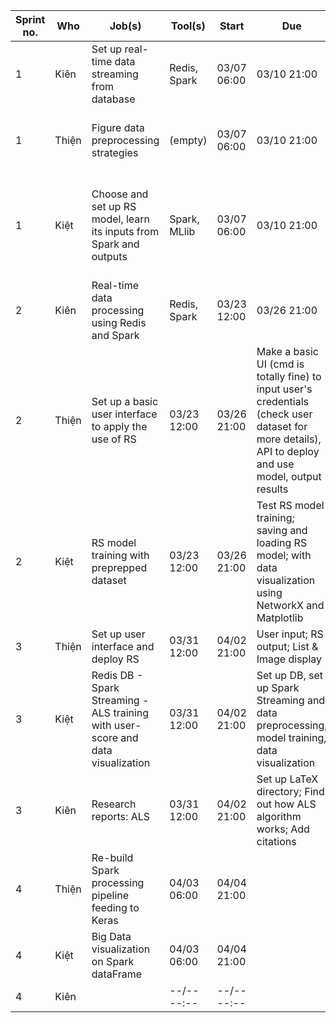 |Sprint no.|Who|Job(s)|Tool(s)|Start|Due|Note|
|---|---|---|---|---|---|---|
|1|Kiên|Set up real-time data streaming from database|Redis, Spark|03/07 06:00|03/10 21:00|Write down how to setup|
|1|Thiện|Figure data preprocessing strategies|(empty)|03/07 06:00|03/10 21:00|Explain the strategies and why choosing|
|1|Kiệt|Choose and set up RS model, learn its inputs from Spark and outputs|Spark, MLlib|03/07 06:00|03/10 21:00|Explain why choosing the model and how it works briefly|
|2|Kiên|Real-time data processing using Redis and Spark|Redis, Spark|03/23 12:00|03/26 21:00|Do not forget to store results|
|2|Thiện|Set up a basic user interface to apply the use of RS|03/23 12:00|03/26 21:00|Make a basic UI (cmd is totally fine) to input user's credentials (check user dataset for more details), API to deploy and use model, output results|
|2|Kiệt|RS model training with preprepped dataset|03/23 12:00|03/26 21:00|Test RS model training; saving and loading RS model; with data visualization using NetworkX and Matplotlib|
|3|Thiện|Set up user interface and deploy RS|03/31 12:00|04/02 21:00|User input; RS output; List & Image display|
|3|Kiệt|Redis DB - Spark Streaming - ALS training with user-score and data visualization|03/31 12:00|04/02 21:00|Set up DB, set up Spark Streaming and data preprocessing, model training, data visualization|
|3|Kiên|Research reports: ALS|03/31 12:00|04/02 21:00|Set up LaTeX directory; Find out how ALS algorithm works; Add citations|
|4|Thiện|Re-build Spark processing pipeline feeding to Keras|04/03 06:00|04/04 21:00||
|4|Kiệt|Big Data visualization on Spark dataFrame|04/03 06:00|04/04 21:00||
|4|Kiên|<to be added>|--/-- --:--|--/-- --:--||
